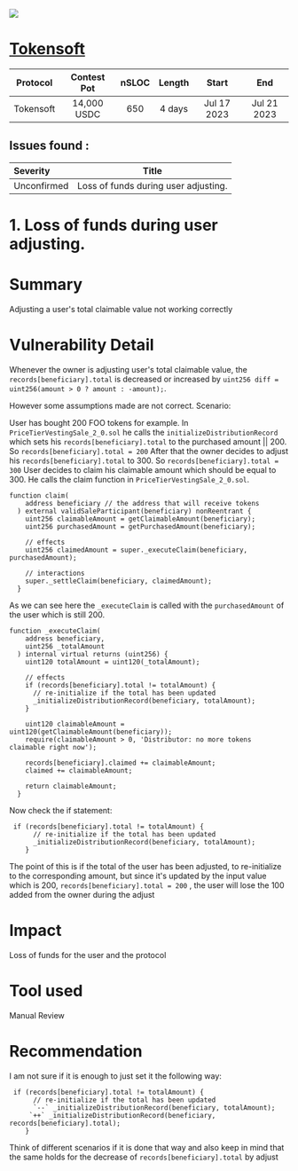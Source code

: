 ![](https://audits.sherlock.xyz/_next/image?url=https%3A%2F%2Fsherlock-files.ams3.digitaloceanspaces.com%2Fcontests%2Ftokensoft.jpg&w=96&q=75)

# [Tokensoft](https://audits.sherlock.xyz/contests/100)

| Protocol | Contest Pot | nSLOC | Length | Start | End |
|:--:|:--:|:--:|:--:|:--:|:--:|
| Tokensoft | 14,000 USDC | 650 | 4  days | Jul 17 2023 | Jul 21 2023 |

## Issues found :

| Severity | Title |
|:--|:--:|
| Unconfirmed | Loss of funds during user adjusting. |

# 1. Loss of funds during user adjusting.
# Summary
Adjusting a user's total claimable value not working correctly

# Vulnerability Detail
Whenever the owner is adjusting user's total claimable value, the `records[beneficiary].total` is decreased or increased by `uint256 diff = uint256(amount > 0 ? amount : -amount);`.

However some assumptions made are not correct. Scenario:

User has bought 200 FOO tokens for example.
In `PriceTierVestingSale_2_0.sol` he calls the `initializeDistributionRecord` which sets his `records[beneficiary].total` to the purchased amount || 200. So `records[beneficiary].total = 200`
After that the owner decides to adjust his `records[beneficiary].total` to 300. So `records[beneficiary].total = 300`
User decides to claim his claimable amount which should be equal to 300. He calls the claim function in `PriceTierVestingSale_2_0.sol`.
```
function claim(
    address beneficiary // the address that will receive tokens
  ) external validSaleParticipant(beneficiary) nonReentrant {
    uint256 claimableAmount = getClaimableAmount(beneficiary);
    uint256 purchasedAmount = getPurchasedAmount(beneficiary);

    // effects
    uint256 claimedAmount = super._executeClaim(beneficiary, purchasedAmount);

    // interactions
    super._settleClaim(beneficiary, claimedAmount);
  }
```
As we can see here the `_executeClaim` is called with the `purchasedAmount` of the user which is still 200.

```
function _executeClaim(
    address beneficiary,
    uint256 _totalAmount
  ) internal virtual returns (uint256) {
    uint120 totalAmount = uint120(_totalAmount);

    // effects
    if (records[beneficiary].total != totalAmount) {
      // re-initialize if the total has been updated
      _initializeDistributionRecord(beneficiary, totalAmount);
    }
    
    uint120 claimableAmount = uint120(getClaimableAmount(beneficiary));
    require(claimableAmount > 0, 'Distributor: no more tokens claimable right now');

    records[beneficiary].claimed += claimableAmount;
    claimed += claimableAmount;

    return claimableAmount;
  }
```

Now check the if statement:

```
 if (records[beneficiary].total != totalAmount) {
      // re-initialize if the total has been updated
      _initializeDistributionRecord(beneficiary, totalAmount);
    }
```

The point of this is if the total of the user has been adjusted, to re-initialize to the corresponding amount, but since it's updated by the input value which is 200, `records[beneficiary].total = 200` , the user will lose the 100 added from the owner during the adjust

# Impact
Loss of funds for the user and the protocol

# Tool used
Manual Review

# Recommendation
I am not sure if it is enough to just set it the following way:
```
 if (records[beneficiary].total != totalAmount) {
      // re-initialize if the total has been updated
      `--` _initializeDistributionRecord(beneficiary, totalAmount);
     `++` _initializeDistributionRecord(beneficiary, records[beneficiary].total);
    }
```
Think of different scenarios if it is done that way and also keep in mind that the same holds for the decrease of `records[beneficiary].total` by adjust
